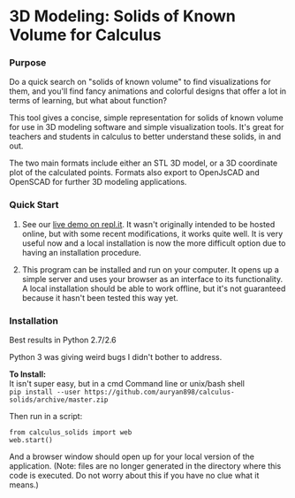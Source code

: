 # 3D Modeling: Solids of Known Volume for Calculus

### Purpose

Do a quick search on "solids of known volume" to find visualizations for them, and you'll find fancy animations and colorful designs that offer a lot in terms of learning, but what about function?

This tool gives a concise, simple representation for solids of known volume for use in 3D modeling software and simple visualization tools.  It's great for teachers and students in calculus to better understand these solids, in and out.

The two main formats include either an STL 3D model, or a 3D coordinate plot of the calculated points.  Formats also export to OpenJsCAD and OpenSCAD for further 3D modeling applications.

### Quick Start

1. See our [live demo on repl.it](https://calculus-solids2--ryanau.repl.co/). It wasn't originally intended to be hosted online, but with some recent modifications, it works quite well. It is very useful now and a local installation is now the more difficult option due to having an installation procedure.

2. This program can be installed and run on your computer. It opens up a simple server and uses your browser as an interface to its functionality.  A local installation should be able to work offline, but it's not guaranteed because it hasn't been tested this way yet.

### Installation

Best results in Python 2.7/2.6

Python 3 was giving weird bugs I didn't bother to address.

**To Install:**  
It isn't super easy, but in a cmd Command line or unix/bash shell   
`pip install --user https://github.com/auryan898/calculus-solids/archive/master.zip`

Then run in a script:

    from calculus_solids import web
    web.start()

And a browser window should open up for your local version of the application. (Note: files are no longer generated in the directory where this code is executed.  Do not worry about this if you have no clue what it means.)
